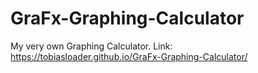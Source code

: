 # GraFx-Graphing-Calculator
My very own Graphing Calculator.
Link: https://tobiasloader.github.io/GraFx-Graphing-Calculator/

<!-- CREDIT TO jquery-az.com for the sweetalert Pop Up (drop down user input box)-->
